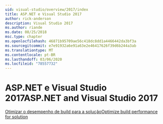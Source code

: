 ```yaml
---
uid: visual-studio/overview/2017/index
title: ASP.NET e Visual Studio 2017
author: rick-anderson
description: Visual Studio 2017
ms.author: riande
ms.date: 08/25/2018
msc.type: chapter
ms.openlocfilehash: 46871b95709ae56c418dc8dd1a4466442da3bf3a
ms.sourcegitcommit: e7e91932a6e91a63e2e46417626f39d6b244a3ab
ms.translationtype: MT
ms.contentlocale: pt-BR
ms.lasthandoff: 03/06/2020
ms.locfileid: "78557732"
---
```

# <a name="aspnet-and-visual-studio-2017"></a><span data-ttu-id="94293-103">ASP.NET e Visual Studio 2017</span><span class="sxs-lookup"><span data-stu-id="94293-103">ASP.NET and Visual Studio 2017</span></span>

[<span data-ttu-id="94293-104">Otimizar o desempenho de build para a solução</span><span class="sxs-lookup"><span data-stu-id="94293-104">Optimize build performance for solution</span></span>](xref:visual-studio/overview/2017/optimize-build-perf)